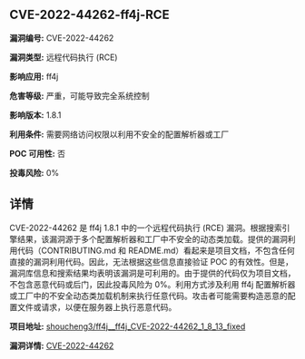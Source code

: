 ## CVE-2022-44262-ff4j-RCE

**漏洞编号:** CVE-2022-44262

**漏洞类型:** 远程代码执行 (RCE)

**影响应用:** ff4j

**危害等级:** 严重，可能导致完全系统控制

**影响版本:** 1.8.1

**利用条件:** 需要网络访问权限以利用不安全的配置解析器或工厂

**POC 可用性:** 否

**投毒风险:** 0%

## 详情

CVE-2022-44262 是 ff4j 1.8.1 中的一个远程代码执行 (RCE) 漏洞。根据搜索引擎结果，该漏洞源于多个配置解析器和工厂中不安全的动态类加载。提供的漏洞利用代码（CONTRIBUTING.md 和 README.md）看起来是项目文档，不包含任何直接的漏洞利用代码。因此，无法根据这些信息直接验证 POC 的有效性。但是，漏洞库信息和搜索结果均表明该漏洞是可利用的。由于提供的代码仅为项目文档，不包含恶意代码或后门，因此投毒风险为 0%。利用方式涉及利用 ff4j 配置解析器或工厂中的不安全动态类加载机制来执行任意代码。攻击者可能需要构造恶意的配置文件或请求，以便在服务器上执行恶意代码。

**项目地址:** [shoucheng3/ff4j__ff4j_CVE-2022-44262_1_8_13_fixed](https://github.com/shoucheng3/ff4j__ff4j_CVE-2022-44262_1_8_13_fixed)

**漏洞详情:** [CVE-2022-44262](https://nvd.nist.gov/vuln/detail/CVE-2022-44262)
